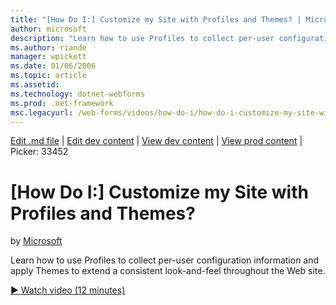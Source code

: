 ```yaml
---
title: "[How Do I:] Customize my Site with Profiles and Themes? | Microsoft Docs"
author: microsoft
description: "Learn how to use Profiles to collect per-user configuration information and apply Themes to extend a consistent look-and-feel throughout the Web site."
ms.author: riande
manager: wpickett
ms.date: 01/06/2006
ms.topic: article
ms.assetid: 
ms.technology: dotnet-webforms
ms.prod: .net-framework
msc.legacyurl: /web-forms/videos/how-do-i/how-do-i-customize-my-site-with-profiles-and-themes
---
```

[Edit .md file](C:\Projects\msc\dev\Msc.Www\Web.ASP\App_Data\github\web-forms\videos\how-do-i\how-do-i-customize-my-site-with-profiles-and-themes.md) | [Edit dev content](http://www.aspdev.net/umbraco#/content/content/edit/26429) | [View dev content](http://docs.aspdev.net/tutorials/web-forms/videos/how-do-i/how-do-i-customize-my-site-with-profiles-and-themes.html) | [View prod content](http://www.asp.net/web-forms/videos/how-do-i/how-do-i-customize-my-site-with-profiles-and-themes) | Picker: 33452

[How Do I:] Customize my Site with Profiles and Themes?
====================
by [Microsoft](https://github.com/microsoft)

Learn how to use Profiles to collect per-user configuration information and apply Themes to extend a consistent look-and-feel throughout the Web site.

[&#9654; Watch video (12 minutes)](https://channel9.msdn.com/Blogs/ASP-NET-Site-Videos/how-do-i-customize-my-site-with-profiles-and-themes)